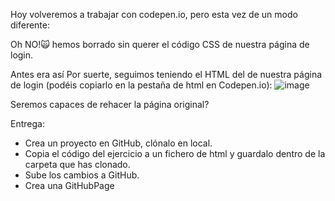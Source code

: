 Hoy volveremos a trabajar con codepen.io, pero esta vez de un modo diferente:

Oh NO!🙀 hemos borrado sin querer el código CSS de nuestra página de login.

Antes era así
Por suerte, seguimos teniendo el HTML del <body> de nuestra página de login (podéis copiarlo en la pestaña de html en Codepen.io):
![image](https://user-images.githubusercontent.com/131253299/235900245-15d62f84-c89f-4489-87e5-bc96f2f5a12b.png)



Seremos capaces de rehacer la página original?

Entrega:
- Crea un proyecto en GitHub, clónalo en local.
- Copia el código del ejercicio a un fichero de html y guardalo dentro de la carpeta que has clonado.
- Sube los cambios a GitHub.
- Crea una GitHubPage
